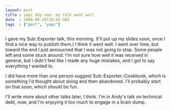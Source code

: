 ```yaml
---
layout: post
title : yapc day one: my talk went well
date  : 2006-06-26T20:02:40Z
tags  : ["perl", "yapc"]
---
```

I gave my Sub::Exporter talk, this morning.  (I'll put up my slides soon, once I find a nice way to publish them.)  I think it went well.  I went over time, but toward the end I just annoucned that I was not going to stop.  Some people left and some stuck around.  I'm not sure how well it was received in general, but I didn't feel like I made any huge mistakes, and I got to say everything I wanted to.

I did have more than one person suggest Sub::Exporter::Cookbook, which is something I'd thought about doing and then abandoned.  I'll probably start on that soon, which should be fun.

I'll write more about other talks later, I think.  I'm in Andy's talk on technical debt, now, and I'm enjoying it too much to engage in a brain dump. 
